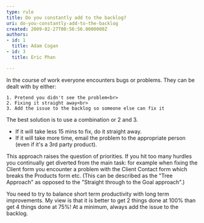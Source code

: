 ```yaml
---
type: rule
title: Do you constantly add to the backlog?
uri: do-you-constantly-add-to-the-backlog
created: 2009-02-27T00:56:56.0000000Z
authors:
- id: 1
  title: Adam Cogan
- id: 3
  title: Eric Phan

---
```



In the course of work everyone encounters bugs or problems. They can be dealt with by either:

    1. Pretend you didn't see the problem<br>
    2. Fixing it straight away<br>
    3. Add the issue to the backlog so someone else can fix it


The best solution is to use a combination or 2 and 3.

- If it will take less 15 mins to fix, do it straight away.
- If it will take more time, email the problem to the appropriate person (even if it's a 3rd party product).


This approach raises the question of priorities. If you hit too many hurdles you continually get diverted from the main task: for example when fixing the Client form you encounter a problem with the Client Contact form which breaks the Products form etc. (This can be described as the "Tree Approach" as opposed to the "Straight through to the Goal approach".)

You need to try to balance short term productivity with long term improvements. My view is that it is better to get 2 things done at 100% than get 4 things done at 75%! At a minimum, always add the issue to the backlog.



